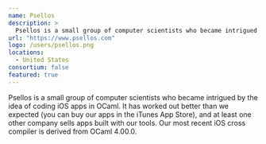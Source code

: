 ```yaml
---
name: Psellos
description: > 
  Psellos is a small group of computer scientists who became intrigued by the idea of coding iOS apps in OCaml.
url: "https://www.psellos.com"
logo: /users/psellos.png
locations: 
  - United States
consortium: false
featured: true
---
```


Psellos is a small group of computer scientists who became intrigued by the idea of coding iOS apps in OCaml. It has worked out better than we expected (you can buy our apps in the iTunes App Store), and at least one other company sells apps built with our tools. Our most recent iOS cross compiler is derived from OCaml 4.00.0.